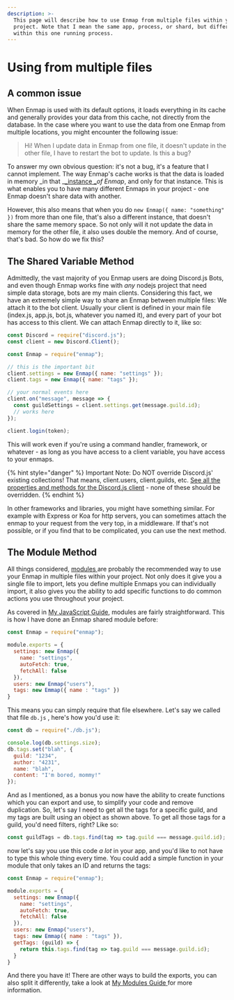 ```yaml
---
description: >-
  This page will describe how to use Enmap from multiple files within your same
  project. Note that I mean the same app, process, or shard, but different files
  within this one running process.
---
```


# Using from multiple files

## A common issue

When Enmap is used with its default options, it loads everything in its cache and generally provides your data from this cache, not directly from the database. In the case where you want to use the data from one Enmap from multiple locations, you might encounter the following issue:

> Hi! When I update data in Enmap from one file, it doesn't update in the other file, I have to restart the bot to update. Is this a bug?

To answer my own obvious question: it's not a bug, it's a feature that I cannot implement. The way Enmap's cache works is that the data is loaded in memory _in that _[_instance _](https://js.evie.dev/classes)_of Enmap_, and only for that instance. This is what enables you to have many different Enmaps in your project - one Enmap doesn't share data with another.

However, this also means that when you do `new Enmap({ name: "something" })` from more than one file, that's also a different instance, that doesn't share the same memory space. So not only will it not update the data in memory for the other file, it also uses double the memory. And of course, that's bad. So how do we fix this?

## The Shared Variable Method

Admittedly, the vast majority of you Enmap users are doing Discord.js Bots, and even though Enmap works fine with _any_ nodejs project that need simple data storage, bots are my main clients. Considering this fact, we have an extremely simple way to share an Enmap between multiple files: We attach it to the bot client. Usually your client is defined in your main file (index.js, app.js, bot.js, whatever you named it), and every part of your bot has access to this client. We can attach Enmap directly to it, like so:

```javascript
const Discord = require("discord.js");
const client = new Discord.Client();

const Enmap = require("enmap");

// this is the important bit
client.settings = new Enmap({ name: "settings" });
client.tags = new Enmap({ name: "tags" });

// your normal events here
client.on("message", message => {
  const guildSettings = client.settings.get(message.guild.id);
  // works here
});

client.login(token);
```

This will work even if you're using a command handler, framework, or whatever - as long as you have access to a client variable, you have access to your enmaps.

{% hint style="danger" %}
Important Note: Do NOT override Discord.js' existing collections! That means, client.users, client.guilds, etc. [See all the properties and methods for the Discord.js client](https://discord.js.org/#/docs/main/stable/class/Client) - none of these should be overridden.
{% endhint %}

In other frameworks and libraries, you might have something similar. For example with Express or Koa for http servers, you can sometimes attach the enmap to your request from the very top, in a middleware. If that's not possible, or if you find that to be complicated, you can use the next method.

## The Module Method

All things considered, [modules ](https://js.evie.dev/modules)are probably the recommended way to use your Enmap in multiple files within your project. Not only does it give you a single file to import, lets you define multiple Enmaps you can individually import, it also gives you the ability to add specific functions to do common actions you use throughout your project.

As covered in [My JavaScript Guide](https://js.evie.dev/modules), modules are fairly straightforward. This is how I have done an Enmap shared module before:

```javascript
const Enmap = require("enmap");

module.exports = {
  settings: new Enmap({
    name: "settings",
    autoFetch: true,
    fetchAll: false
  }),
  users: new Enmap("users"),
  tags: new Emmap({ name : "tags" })
}
```

This means you can simply require that file elsewhere. Let's say we called that file `db.js` , here's how you'd use it:

```javascript
const db = require("./db.js");

console.log(db.settings.size);
db.tags.set("blah", {
  guild: "1234",
  author: "4231",
  name: "blah",
  content: "I'm bored, mommy!"
});
```

And as I mentioned, as a bonus you now have the ability to create functions which you can export and use, to simplify your code and remove duplication. So, let's say I need to get all the tags for a specific guild, and my tags are built using an object as shown above. To get all those tags for a guild, you'd need filters, right? Like so:

```javascript
const guildTags = db.tags.find(tag => tag.guild === message.guild.id);
```

now let's say you use this code _a lot_ in your app, and you'd like to not have to type this whole thing every time. You could add a simple function in your module that only takes an ID and returns the tags:

```javascript
const Enmap = require("enmap");

module.exports = {
  settings: new Enmap({
    name: "settings",
    autoFetch: true,
    fetchAll: false
  }),
  users: new Enmap("users"),
  tags: new Emmap({ name : "tags" }),
  getTags: (guild) => {
    return this.tags.find(tag => tag.guild === message.guild.id);
  }
}
```

And there you have it! There are other ways to build the exports, you can also split it differently, take a look at [My Modules Guide ](https://js.evie.dev/modules)for more information.
